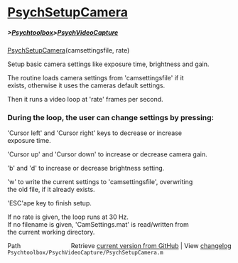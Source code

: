 # [PsychSetupCamera](PsychSetupCamera)
##### >[Psychtoolbox](Psychtoolbox)>[PsychVideoCapture](PsychVideoCapture)

[PsychSetupCamera](PsychSetupCamera)(camsettingsfile, rate)  
  
Setup basic camera settings like exposure time, brightness and gain.  
  
The routine loads camera settings from 'camsettingsfile' if it  
exists, otherwise it uses the cameras default settings.  
  
Then it runs a video loop at 'rate' frames per second.  
  
### During the loop, the user can change settings by pressing:  
  
'Cursor left' and 'Cursor right' keys to decrease or increase  
exposure time.  
  
'Cursor up' and 'Cursor down' to increase or decrease camera gain.  
  
'b' and 'd' to increase or decrease brightness setting.  
  
'w' to write the current settings to 'camsettingsfile', overwriting  
the old file, if it already exists.  
  
'ESC'ape key to finish setup.  
  
If no rate is given, the loop runs at 30 Hz.  
If no filename is given, 'CamSettings.mat' is read/written from  
the current working directory.  




<div class="code_header" style="text-align:right;">
  <span style="float:left;">Path&nbsp;&nbsp;</span> <span class="counter">Retrieve <a href=
  "https://raw.github.com/Psychtoolbox-3/Psychtoolbox-3/beta/Psychtoolbox/PsychVideoCapture/PsychSetupCamera.m">current version from GitHub</a> | View <a href=
  "https://github.com/Psychtoolbox-3/Psychtoolbox-3/commits/beta/Psychtoolbox/PsychVideoCapture/PsychSetupCamera.m">changelog</a></span>
</div>
<div class="code">
  <code>Psychtoolbox/PsychVideoCapture/PsychSetupCamera.m</code>
</div>

